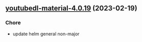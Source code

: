 

## [youtubedl-material-4.0.19](https://github.com/truecharts/charts/compare/youtubedl-material-4.0.18...youtubedl-material-4.0.19) (2023-02-19)

### Chore

- update helm general non-major
  
  